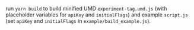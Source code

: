 run `yarn build` to build minified UMD `experiment-tag.umd.js` (with placeholder variables for `apiKey` and `initialFlags`) and example `script.js` (set `apiKey` and `initialFlags` in `example/build_example.js`).
